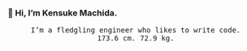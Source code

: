 ### 👋 Hi, I’m Kensuke Machida.

<p align="center">
  <samp>
    I’m a fledgling engineer who likes to write code.<br/>
    173.6 cm.
    72.9 kg.
  </samp>
</p>
